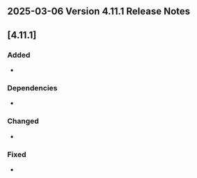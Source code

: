 ## 2025-03-06 Version 4.11.1 Release Notes

## [4.11.1]
### Added
-

### Dependencies
- 

### Changed
* 

### Fixed
* 
